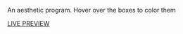 An aesthetic program. Hover over the boxes to color them

[LIVE PREVIEW](https://app.netlify.com/sites/complexlity-etch-a-sketch/overview)
